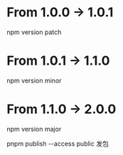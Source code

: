 
# From 1.0.0 -> 1.0.1
npm version patch
# From 1.0.1 -> 1.1.0
npm version minor
# From 1.1.0 -> 2.0.0
npm version major

pnpm publish --access public 发包

